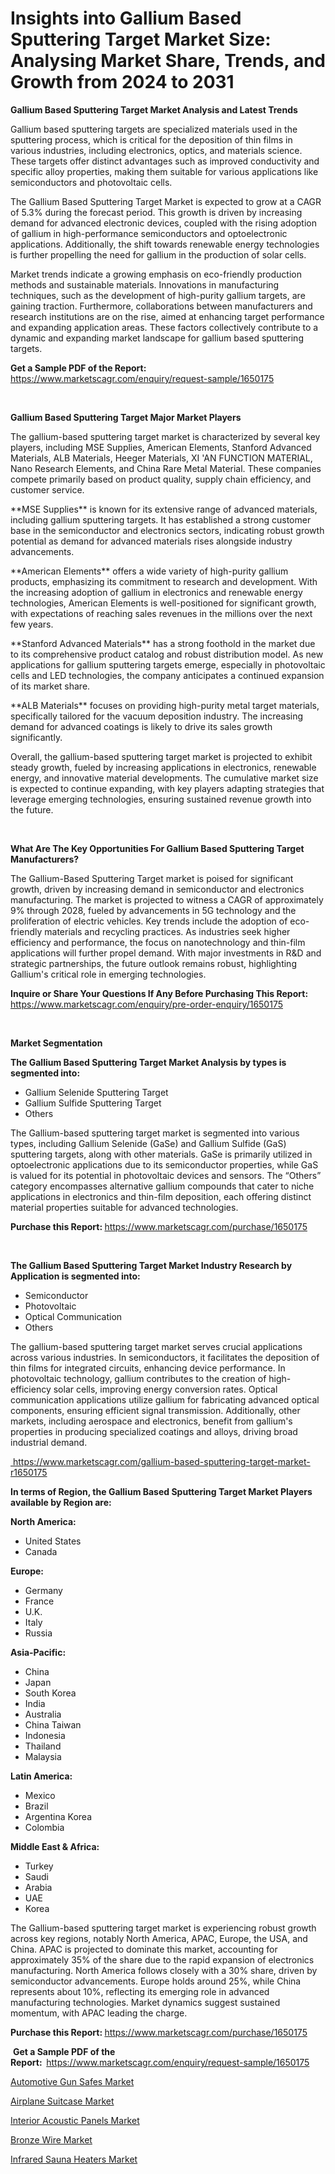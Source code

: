 <p><h1>Insights into Gallium Based Sputtering Target Market Size: Analysing Market Share, Trends, and Growth from 2024 to 2031</h1></p><p><strong>Gallium Based Sputtering Target Market Analysis and Latest Trends</strong></p>
<p><p>Gallium based sputtering targets are specialized materials used in the sputtering process, which is critical for the deposition of thin films in various industries, including electronics, optics, and materials science. These targets offer distinct advantages such as improved conductivity and specific alloy properties, making them suitable for various applications like semiconductors and photovoltaic cells.</p><p>The Gallium Based Sputtering Target Market is expected to grow at a CAGR of 5.3% during the forecast period. This growth is driven by increasing demand for advanced electronic devices, coupled with the rising adoption of gallium in high-performance semiconductors and optoelectronic applications. Additionally, the shift towards renewable energy technologies is further propelling the need for gallium in the production of solar cells.</p><p>Market trends indicate a growing emphasis on eco-friendly production methods and sustainable materials. Innovations in manufacturing techniques, such as the development of high-purity gallium targets, are gaining traction. Furthermore, collaborations between manufacturers and research institutions are on the rise, aimed at enhancing target performance and expanding application areas. These factors collectively contribute to a dynamic and expanding market landscape for gallium based sputtering targets.</p></p>
<p><strong>Get a Sample PDF of the Report:&nbsp;</strong> <a href="https://www.marketscagr.com/enquiry/request-sample/1650175?utm_campaign=1265&utm_medium=2&utm_source=Github&utm_content=ia&utm_term=26092024&utm_id=gallium-based-sputtering-target">https://www.marketscagr.com/enquiry/request-sample/1650175</a></p>
<p>&nbsp;</p>
<p><strong>Gallium Based Sputtering Target Major Market Players</strong></p>
<p><p>The gallium-based sputtering target market is characterized by several key players, including MSE Supplies, American Elements, Stanford Advanced Materials, ALB Materials, Heeger Materials, XI 'AN FUNCTION MATERIAL, Nano Research Elements, and China Rare Metal Material. These companies compete primarily based on product quality, supply chain efficiency, and customer service.</p><p>**MSE Supplies** is known for its extensive range of advanced materials, including gallium sputtering targets. It has established a strong customer base in the semiconductor and electronics sectors, indicating robust growth potential as demand for advanced materials rises alongside industry advancements.</p><p>**American Elements** offers a wide variety of high-purity gallium products, emphasizing its commitment to research and development. With the increasing adoption of gallium in electronics and renewable energy technologies, American Elements is well-positioned for significant growth, with expectations of reaching sales revenues in the millions over the next few years.</p><p>**Stanford Advanced Materials** has a strong foothold in the market due to its comprehensive product catalog and robust distribution model. As new applications for gallium sputtering targets emerge, especially in photovoltaic cells and LED technologies, the company anticipates a continued expansion of its market share.</p><p>**ALB Materials** focuses on providing high-purity metal target materials, specifically tailored for the vacuum deposition industry. The increasing demand for advanced coatings is likely to drive its sales growth significantly.</p><p>Overall, the gallium-based sputtering target market is projected to exhibit steady growth, fueled by increasing applications in electronics, renewable energy, and innovative material developments. The cumulative market size is expected to continue expanding, with key players adapting strategies that leverage emerging technologies, ensuring sustained revenue growth into the future.</p></p>
<p>&nbsp;</p>
<p><strong>What Are The Key Opportunities For Gallium Based Sputtering Target Manufacturers?</strong></p>
<p><p>The Gallium-Based Sputtering Target market is poised for significant growth, driven by increasing demand in semiconductor and electronics manufacturing. The market is projected to witness a CAGR of approximately 9% through 2028, fueled by advancements in 5G technology and the proliferation of electric vehicles. Key trends include the adoption of eco-friendly materials and recycling practices. As industries seek higher efficiency and performance, the focus on nanotechnology and thin-film applications will further propel demand. With major investments in R&D and strategic partnerships, the future outlook remains robust, highlighting Gallium's critical role in emerging technologies.</p></p>
<p><strong>Inquire or Share Your Questions If Any Before Purchasing This Report:</strong> <a href="https://www.marketscagr.com/enquiry/pre-order-enquiry/1650175?utm_campaign=1265&utm_medium=2&utm_source=Github&utm_content=ia&utm_term=26092024&utm_id=gallium-based-sputtering-target">https://www.marketscagr.com/enquiry/pre-order-enquiry/1650175</a></p>
<p>&nbsp;</p>
<p><strong>Market Segmentation</strong></p>
<p><strong>The Gallium Based Sputtering Target Market Analysis by types is segmented into:</strong></p>
<p><ul><li>Gallium Selenide Sputtering Target</li><li>Gallium Sulfide Sputtering Target</li><li>Others</li></ul></p>
<p><p>The Gallium-based sputtering target market is segmented into various types, including Gallium Selenide (GaSe) and Gallium Sulfide (GaS) sputtering targets, along with other materials. GaSe is primarily utilized in optoelectronic applications due to its semiconductor properties, while GaS is valued for its potential in photovoltaic devices and sensors. The “Others” category encompasses alternative gallium compounds that cater to niche applications in electronics and thin-film deposition, each offering distinct material properties suitable for advanced technologies.</p></p>
<p><strong>Purchase this Report:&nbsp;</strong><a href="https://www.marketscagr.com/purchase/1650175?utm_campaign=1265&utm_medium=2&utm_source=Github&utm_content=ia&utm_term=26092024&utm_id=gallium-based-sputtering-target">https://www.marketscagr.com/purchase/1650175</a></p>
<p>&nbsp;</p>
<p><strong>The Gallium Based Sputtering Target Market Industry Research by Application is segmented into:</strong></p>
<p><ul><li>Semiconductor</li><li>Photovoltaic</li><li>Optical Communication</li><li>Others</li></ul></p>
<p><p>The gallium-based sputtering target market serves crucial applications across various industries. In semiconductors, it facilitates the deposition of thin films for integrated circuits, enhancing device performance. In photovoltaic technology, gallium contributes to the creation of high-efficiency solar cells, improving energy conversion rates. Optical communication applications utilize gallium for fabricating advanced optical components, ensuring efficient signal transmission. Additionally, other markets, including aerospace and electronics, benefit from gallium's properties in producing specialized coatings and alloys, driving broad industrial demand.</p></p>
<p><a href="https://www.marketscagr.com/gallium-based-sputtering-target-market-r1650175?utm_campaign=1265&utm_medium=2&utm_source=Github&utm_content=ia&utm_term=26092024&utm_id=gallium-based-sputtering-target">&nbsp;https://www.marketscagr.com/gallium-based-sputtering-target-market-r1650175</a></p>
<p><strong>In terms of Region, the Gallium Based Sputtering Target Market Players available by Region are:</strong></p>
<p>
    <p> <strong> North America: </strong>
        <ul>
            <li>United States</li>
            <li>Canada</li>
        </ul>
        </p> 
    <p> <strong> Europe: </strong>
        <ul>
            <li>Germany</li>
            <li>France</li>
            <li>U.K.</li>
            <li>Italy</li>
            <li>Russia</li>
        </ul>
        </p> 
    <p> <strong> Asia-Pacific: </strong>
        <ul>
            <li>China</li>
            <li>Japan</li>
            <li>South Korea</li>
            <li>India</li>
            <li>Australia</li>
            <li>China Taiwan</li>
            <li>Indonesia</li>
            <li>Thailand</li>
            <li>Malaysia</li>
        </ul>
        </p> 
    <p> <strong> Latin America: </strong>
        <ul>
            <li>Mexico</li>
            <li>Brazil</li>
            <li>Argentina Korea</li>
            <li>Colombia</li>
        </ul>
        </p> 
    <p> <strong> Middle East & Africa: </strong>
        <ul>
            <li>Turkey</li>
            <li>Saudi</li>
            <li>Arabia</li>
            <li>UAE</li>
            <li>Korea</li>
        </ul>
    </p>
    </p>
<p><p>The Gallium-based sputtering target market is experiencing robust growth across key regions, notably North America, APAC, Europe, the USA, and China. APAC is projected to dominate this market, accounting for approximately 35% of the share due to the rapid expansion of electronics manufacturing. North America follows closely with a 30% share, driven by semiconductor advancements. Europe holds around 25%, while China represents about 10%, reflecting its emerging role in advanced manufacturing technologies. Market dynamics suggest sustained momentum, with APAC leading the charge.</p></p>
<p><strong>Purchase this Report: </strong><a href="https://www.marketscagr.com/purchase/1650175?utm_campaign=1265&utm_medium=2&utm_source=Github&utm_content=ia&utm_term=26092024&utm_id=gallium-based-sputtering-target">https://www.marketscagr.com/purchase/1650175</a></p>
<p>&nbsp;<strong>Get a Sample PDF of the Report:&nbsp;&nbsp;</strong><a href="https://www.marketscagr.com/enquiry/request-sample/1650175?utm_campaign=1265&utm_medium=2&utm_source=Github&utm_content=ia&utm_term=26092024&utm_id=gallium-based-sputtering-target">https://www.marketscagr.com/enquiry/request-sample/1650175</a></p>
<p><strong></strong></p>
<p><p><a href="https://issuu.com/reportprime-2/docs/automotive-gun-safes-market-size-20_33a2f44d9079e8?utm_campaign=1265&utm_medium=2&utm_source=Github&utm_content=ia&utm_term=26092024&utm_id=gallium-based-sputtering-target">Automotive Gun Safes Market</a></p><p><a href="https://issuu.com/reportprime-2/docs/airplane-suitcase-market-size-2030._cc9e753a3fe6e2?utm_campaign=1265&utm_medium=2&utm_source=Github&utm_content=ia&utm_term=26092024&utm_id=gallium-based-sputtering-target">Airplane Suitcase Market</a></p><p><a href="https://www.linkedin.com/pulse/global-interior-acoustic-panels-industry-types-applications-yrz0e?trackingId=8a1hZcBTT5mvZQf8andu%2FA%3D%3D&utm_campaign=1265&utm_medium=2&utm_source=Github&utm_content=ia&utm_term=26092024&utm_id=gallium-based-sputtering-target">Interior Acoustic Panels Market</a></p><p><a href="https://www.linkedin.com/pulse/global-bronze-wire-industry-analysis-share-growth-trends-ovjke?trackingId=hG53QRNhTp6xVXCYGD9J3g%3D%3D&utm_campaign=1265&utm_medium=2&utm_source=Github&utm_content=ia&utm_term=26092024&utm_id=gallium-based-sputtering-target">Bronze Wire Market</a></p><p><a href="https://www.linkedin.com/pulse/infrared-sauna-heaters-market-overview-regional-outlook-2c1ue?trackingId=J5ssKoUbQySHcl8JGCBygQ%3D%3D&utm_campaign=1265&utm_medium=2&utm_source=Github&utm_content=ia&utm_term=26092024&utm_id=gallium-based-sputtering-target">Infrared Sauna Heaters Market</a></p></p>